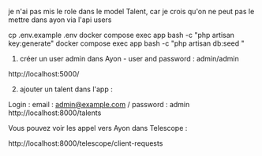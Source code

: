 



je n'ai pas mis le role dans le model Talent, car je crois qu'on ne peut pas le mettre dans ayon via l'api users 


cp .env.example .env
docker compose exec app bash -c "php artisan key:generate"
docker compose exec app bash -c "php artisan db:seed "


1) créer un user admin dans Ayon - user and password : admin/admin 

http://localhost:5000/

2) ajouter un talent dans l'app : 

Login : email : admin@example.com / password : admin 
http://localhost:8000/talents


Vous pouvez voir les appel vers Ayon dans Telescope :

http://localhost:8000/telescope/client-requests


